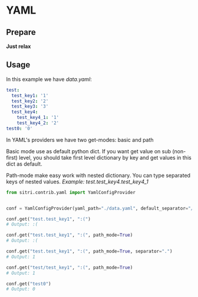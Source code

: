 # YAML

## Prepare

**Just relax**

## Usage

In this example we have *data.yaml*:

``` yaml
test:
  test_key1: '1'
  test_key2: '2'
  test_key3: '3'
  test_key4:
    test_key4_1: '1'
    test_key4_2: '2'
test0: '0'
```

In YAML's providers we have two get-modes: basic and path

Basic mode use as default python dict. If you want get value on sub
(non-first) level, you should take first level dictionary by key and get
values in this dict as default.

Path-mode make easy work with nested dictionary. You can type separated
keys of nested values. *Example: test.test_key4.test_key4_1*

``` python
from sitri.contrib.yaml import YamlConfigProvider


conf = YamlConfigProvider(yaml_path="./data.yaml", default_separator="/")

conf.get("test.test_key1", ":(")
# Output: :(

conf.get("test.test_key1", ":(", path_mode=True)
# Output: :(

conf.get("test.test_key1", ":(", path_mode=True, separator=".")
# Output: 1

conf.get("test/test_key1", ":(", path_mode=True)
# Output: 1

conf.get("test0")
# Output: 0
```
